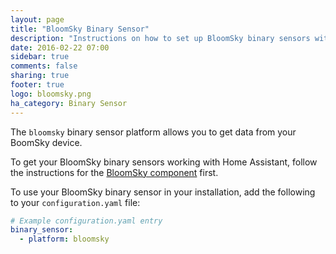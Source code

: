 ```yaml
---
layout: page
title: "BloomSky Binary Sensor"
description: "Instructions on how to set up BloomSky binary sensors within Home Assistant."
date: 2016-02-22 07:00
sidebar: true
comments: false
sharing: true
footer: true
logo: bloomsky.png
ha_category: Binary Sensor
---
```


The `bloomsky` binary sensor platform allows you to get data from your BoomSky device.

To get your BloomSky binary sensors working with Home Assistant, follow the instructions for the [BloomSky component](/components/bloomsky/) first.

To use your BloomSky binary sensor in your installation, add the following to your `configuration.yaml` file:

```yaml
# Example configuration.yaml entry
binary_sensor:
  - platform: bloomsky
```

